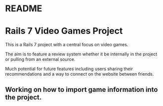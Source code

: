 # README

# Rails 7 Video Games Project

This is a Rails 7 project with a central focus on video games.

The aim is to feature a review system whether it be internally in the project or pulling from an external source.

Much potential for future features including users sharing their recommendations and a way to connect on the website between friends.


## Working on how to import game information into the project.
